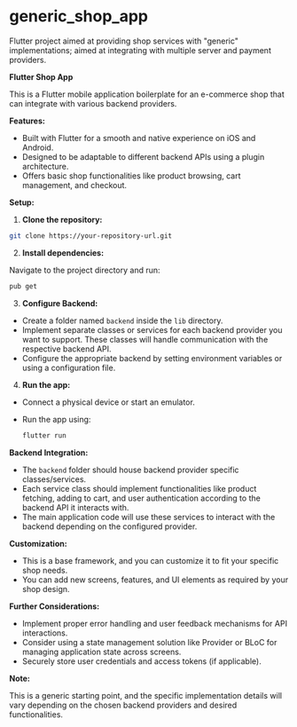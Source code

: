 # generic_shop_app

Flutter project aimed at providing shop services with "generic" implementations;
aimed at integrating with multiple server and payment providers.

**Flutter Shop App**

This is a Flutter mobile application boilerplate for an e-commerce shop that can integrate with various backend providers.

**Features:**

- Built with Flutter for a smooth and native experience on iOS and Android.
- Designed to be adaptable to different backend APIs using a plugin architecture.
- Offers basic shop functionalities like product browsing, cart management, and checkout.

**Setup:**

1.  **Clone the repository:**

```bash
git clone https://your-repository-url.git
```

2.  **Install dependencies:**

Navigate to the project directory and run:

```bash
pub get
```

3.  **Configure Backend:**

- Create a folder named `backend` inside the `lib` directory.
- Implement separate classes or services for each backend provider you want to support. These classes will handle communication with the respective backend API.
- Configure the appropriate backend by setting environment variables or using a configuration file.

4.  **Run the app:**

- Connect a physical device or start an emulator.
- Run the app using:

  ```bash
  flutter run
  ```

**Backend Integration:**

- The `backend` folder should house backend provider specific classes/services.
- Each service class should implement functionalities like product fetching, adding to cart, and user authentication according to the backend API it interacts with.
- The main application code will use these services to interact with the backend depending on the configured provider.

**Customization:**

- This is a base framework, and you can customize it to fit your specific shop needs.
- You can add new screens, features, and UI elements as required by your shop design.

**Further Considerations:**

- Implement proper error handling and user feedback mechanisms for API interactions.
- Consider using a state management solution like Provider or BLoC for managing application state across screens.
- Securely store user credentials and access tokens (if applicable).

**Note:**

This is a generic starting point, and the specific implementation details will vary depending on the chosen backend providers and desired functionalities.
